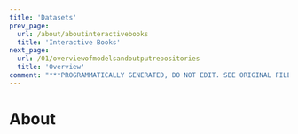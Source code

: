 ```yaml
---
title: 'Datasets'
prev_page:
  url: /about/aboutinteractivebooks
  title: 'Interactive Books'
next_page:
  url: /01/overviewofmodelsandoutputrepositories
  title: 'Overview'
comment: "***PROGRAMMATICALLY GENERATED, DO NOT EDIT. SEE ORIGINAL FILES IN /content***"
---
```

# About